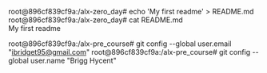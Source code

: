 root@896cf839cf9a:/alx-zero_day# echo 'My first readme' > README.md                                                                 
root@896cf839cf9a:/alx-zero_day# cat README.md                                                                                      
My first readme

root@896cf839cf9a:/alx-pre_course# git config --global user.email "ibridget95@gmail.com"
root@896cf839cf9a:/alx-pre_course# git config --global user.name "Brigg Hycent"

